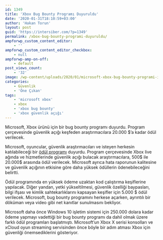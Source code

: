 ```yaml
---
id: 1349
title: 'Xbox Bug Bounty Programı Duyuruldu'
date: '2020-01-31T18:10:59+03:00'
author: 'Hakan Torun'
layout: post
guid: 'https://intersiber.com/?p=1349'
permalink: /xbox-bug-bounty-programi-duyuruldu/
ampforwp_custom_content_editor:
    - ''
ampforwp_custom_content_editor_checkbox:
    - null
ampforwp-amp-on-off:
    - default
post_views_count:
    - '32'
image: /wp-content/uploads/2020/01/microsoft-xbox-bug-bounty-programi-ile-odul-dagitacak.jpeg
categories:
    - Güvenlik
    - 'Öne Çıkan'
tags:
    - 'microsoft xbox'
    - xbox
    - 'xbox bug bounty'
    - 'xbox güvenlik açığı'
---
```


Microsoft, Xbox ürünü için bir bug bounty programı duyurdu. Program çerçevesinde güvenlik açığı keşfeden araştırmacılara 20.000 $’a kadar ödül verilecek.

Microsoft, oyuncular, güvenlik araştırmacıları ve isteyen herkesin katılabileceği bir [ödül programı](https://www.microsoft.com/en-us/msrc/bounty-xbox) duyurdu. Program çerçevesinde Xbox live ağında ve hizmetlerinde güvenlik açığı bulacak araştırmacılara, 500$ ile 20.000$ arasında ödül verilecek. Microsoft ayrıca hata raporunun kalitesine ve güvenlik açığının etkisine göre daha yüksek ödüllerin ödenebileceğini belirtti.

Ödül programında en yüksek ödeme uzaktan kod çalıştırma keşiflerine yapılacak. Diğer yandan, yetki yükseltilmesi, güvenlik özelliği baypasları, bilgi ifşası ve kimlik sahtekarlıklarını kapsayan keşifler için 5.000 $ ödül verilecek. Microsoft, bug bounty programını herkese açarken, ayrıntılı bir döküman veya video gibi net kanıtlar sunulmasını bekliyor.

Microsoft daha önce Windows 10 işletim sistemi için 250.000 dolara kadar ödeme yapmayı vadettiği bir bug bounty programı da dahil olmak üzere farklı ödül programları başlatmıştı. Microsoft’un Xbox X serisi konsolları ve xCloud oyun streaming servisinden önce böyle bir adım atması Xbox için güvenliği önemsediklerini gösteriyor.